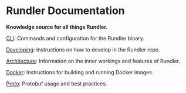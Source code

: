 # Rundler Documentation

**Knowledge source for all things Rundler.**

[CLI](./cli.md): Commands and configuration for the Rundler binary. 

[Developing](./developing.md): Instructions on how to develop in the Rundler repo.

[Architecture](./architecture/): Information on the inner workings and features of Rundler.

[Docker](./docker.md): Instructions for building and running Docker images.

[Proto](./proto.md): Protobuf usage and best practices.
